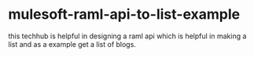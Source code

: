 # mulesoft-raml-api-to-list-example
this techhub is helpful in designing a raml api which is helpful in making a list and as a example get a list of blogs.
